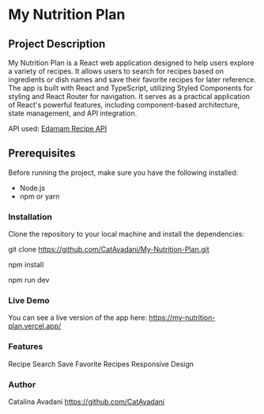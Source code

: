 # My Nutrition Plan

## Project Description

My Nutrition Plan is a React web application designed to help users explore a variety of recipes. It allows users to search for recipes based on ingredients or dish names and save their favorite recipes for later reference. The app is built with React and TypeScript, utilizing Styled Components for styling and React Router for navigation. It serves as a practical application of React's powerful features, including component-based architecture, state management, and API integration.

API used: [Edamam Recipe API](https://developer.edamam.com/edamam-recipe-api)

## Prerequisites

Before running the project, make sure you have the following installed:

- Node.js
- npm or yarn

### Installation

Clone the repository to your local machine and install the dependencies:

git clone https://github.com/CatAvadani/My-Nutrition-Plan.git

npm install

npm run dev

### Live Demo

You can see a live version of the app here:
https://my-nutrition-plan.vercel.app/

### Features

Recipe Search
Save Favorite Recipes
Responsive Design

### Author

Catalina Avadani
https://github.com/CatAvadani
